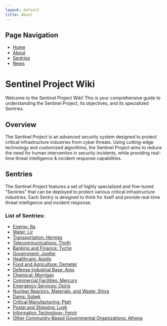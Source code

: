 ```yaml
---
layout: default
title: About
---
```


## Page Navigation

- [Home](/sentinel-project/)
- [About](/sentinel-project/about/)
- [Sentries](/sentinel-project/sentries/)
- [News](/sentinel-project/news/)

# Sentinel Project Wiki

Welcome to the Sentinel Project Wiki! This is your comprehensive guide to understanding the Sentinel Project, its objectives, and its specialized Sentries.

## Overview

The Sentinel Project is an advanced security system designed to protect critical infrastructure industries from cyber threats. Using cutting-edge technology and customized algorithms, the Sentinel Project aims to reduce the need for human intervention in security incidents, while providing real-time threat intelligence & incident response capabilities.

## Sentries

The Sentinel Project features a set of highly specialized and fine-tuned "Sentries" that can be deployed to protect various critical infrastructure industries. Each Sentry is designed to think for itself and provide real-time threat intelligence and incident response.

### List of Sentries:

- [Energy: Ra](https://github.com/cywf/sentinel-project/wiki/Ra-Sentry-Guide)
- [Water: Lir](https://github.com/cywf/sentinel-project/wiki/Lir-Sentry-Guide)
- [Transportation: Hermes](https://github.com/cywf/sentinel-project/wiki/Hermes-Sentry-Guide)
- [Telecommunications: Thoth](https://github.com/cywf/sentinel-project/wiki/Thoth-Sentry-Guide)
- [Banking and Finance: Tyche](https://github.com/cywf/sentinel-project/wiki/Tyche-Sentry-Guide)
- [Government: Jupiter](https://github.com/cywf/sentinel-project/wiki/Jupiter-Sentry-Guide)
- [Healthcare: Apollo](https://github.com/cywf/sentinel-project/wiki/Apollo-Sentry-Guide)
- [Food and Agriculture: Demeter](https://github.com/cywf/sentinel-project/wiki/Demeter-Sentry-Guide)
- [Defense Industrial Base: Ares](https://github.com/cywf/sentinel-project/wiki/Ares-Sentry-Guide)
- [Chemical: Morrigan](https://github.com/cywf/sentinel-project/wiki/Morrigan-Sentry-Guide)
- [Commercial Facilities: Mercury](https://github.com/cywf/sentinel-project/wiki/Mercury-Sentry-Guide)
- [Emergency Services: Osiris](https://github.com/cywf/sentinel-project/wiki/Osiris-Sentry-Guide)
- [Nuclear Reactors, Materials, and Waste: Shiva](https://github.com/cywf/sentinel-project/wiki/Shiva-Sentry-Guide)
- [Dams: Sobek](https://github.com/cywf/sentinel-project/wiki/Sobek-Sentry-Guide)
- [Critical Manufacturing: Ptah](https://github.com/cywf/sentinel-project/wiki/Ptah-Sentry-Guide)
- [Postal and Shipping: Lugh](https://github.com/cywf/sentinel-project/wiki/Lugh-Sentry-Guide)
- [Information Technology: Fenrir](https://github.com/cywf/sentinel-project/wiki/Fenrir-Sentry-Guide)
- [Other Community-Based Governmental Organizations: Athena](https://github.com/cywf/sentinel-project/wiki/Athena-Sentry-Guide)